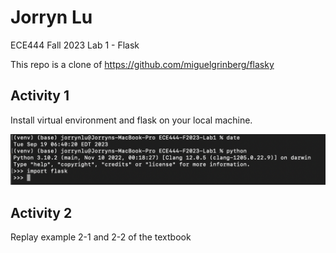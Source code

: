 # Jorryn Lu
ECE444 Fall 2023 Lab 1 - Flask

This repo is a clone of https://github.com/miguelgrinberg/flasky

## Activity 1
Install virtual environment and flask on your local machine.
<p>
    <img src="screenshots/Activity1-Installation.png" alt="Screenshot Activity 1"/>
</p>

## Activity 2
Replay example 2-1 and 2-2 of the textbook